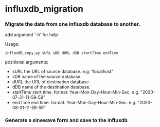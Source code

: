 # influxdb_migration

### Migrate the data from one Influxdb database to another.
add argument '-h' for help

Usage:

```
influxDB_copy.py sURL sDB dURL dDB startTime endTime
```

positional arguments:
  - sURL        the URL of source database. e.g. "localhost"
  - sDB         name of the source database.
  - dURL        the URL of destination database.
  - dDB         name of the destination database.
  - startTime   start time. format: Year-Mon-Day-Hour-Min-Sec. e.g. "2020-07-31-11-59-59"
  - endTime     end time. format: Year-Mon-Day-Hour-Min-Sec. e.g. "2020-08-01-11-59-59"

### Generate a sinewave form and save to the influxdb
